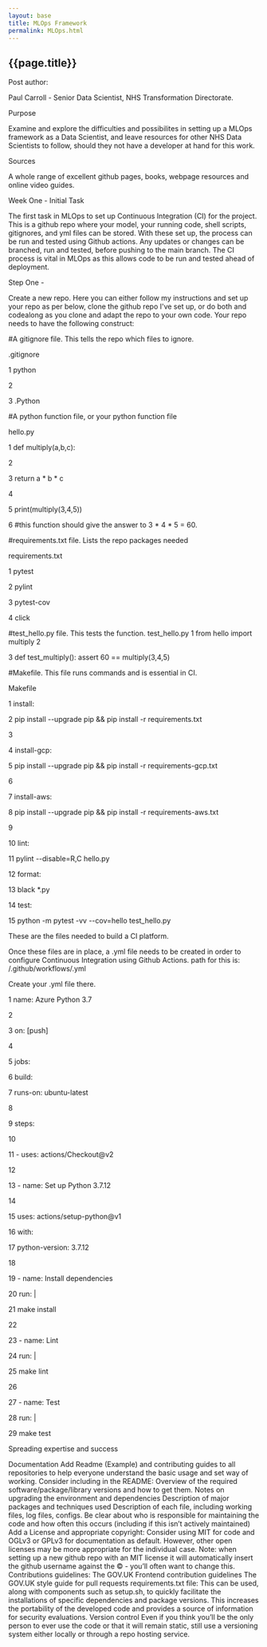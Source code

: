 ```yaml
---
layout: base
title: MLOps Framework
permalink: MLOps.html
---
```


<h2> {{page.title}} </h2>

Post author: 

Paul Carroll - Senior Data Scientist, NHS Transformation Directorate.

Purpose

Examine and explore the difficulties and possibilites in setting up a MLOps framework as a Data Scientist, and leave resources for other NHS Data Scientists to follow, should they not have a developer at hand for this work. 


Sources

A whole range of excellent github pages, books, webpage resources and online video guides. 


Week One - Initial Task

The first task in MLOps to set up Continuous Integration (CI) for the project. 
This is a github repo where your model, your running code, shell scripts, gitignores, and yml files can be stored.
With these set up, the process can be run and tested using Github actions. 
Any updates or changes can be branched, run and tested, before pushing to the main branch. 
The CI process is vital in MLOps as this allows code to be run and tested ahead of deployment.

Step One -  

Create a new repo. Here you can either follow my instructions and set up your repo as per below, clone the github repo I've set up, or do both and codealong as you clone and adapt the repo to your own code. 
Your repo needs to have the following construct:

#A gitignore file. This tells the repo which files to ignore. 

.gitignore

1 python

2

3 .Python

#A python function file, or your python function file

hello.py 

1 def multiply(a,b,c):

2     

3     return a * b * c

4

5 print(multiply(3,4,5))

6 #this function should give the answer to 3 * 4 * 5 = 60.

#requirements.txt file. Lists the repo packages needed

requirements.txt

1 pytest

2 pylint

3 pytest-cov

4 click

#test_hello.py file. This tests the function. 
test_hello.py
1 from hello import multiply
2

3 def test_multiply():
      assert 60 == multiply(3,4,5)
      
#Makefile. This file runs commands and is essential in CI.

Makefile

1 install:

2         pip install --upgrade pip && pip install -r requirements.txt

3

4 install-gcp:

5         pip install --upgrade pip && pip install -r requirements-gcp.txt

6

7 install-aws:

8         pip install --upgrade pip && pip install -r requirements-aws.txt

9

10 lint: 

11        pylint --disable=R,C hello.py


12 format:

13        black *.py

14 test:

15       python -m pytest -vv --cov=hello test_hello.py 

These are the files needed to build a CI platform. 

Once these files are in place, a .yml file needs to be created in order to configure Continuous Integration using Github Actions.
path for this is: <your-repo>/.github/workflows/<your-repo>.yml
      
Create your .yml file there.
  
1 name: Azure Python 3.7
      
2 
      
3 on: [push]
      
4 
      
5 jobs:
      
6   build:
      
7     runs-on: ubuntu-latest
      
8     
      
9     steps:
      
10     
      
11       - uses: actions/Checkout@v2
      
12       
      
13       - name: Set up Python 3.7.12
      
14      
      
15         uses: actions/setup-python@v1
      
16         with:
      
17           python-version: 3.7.12
      
18          
      
19       - name: Install dependencies
      
20          run: |
      
21           make install
      
22          
      
23       - name: Lint
      
24         run: |
      
25           make lint
      
26           
      
27       - name: Test
      
28         run: |
      
29           make test
  



Spreading expertise and success
      

Documentation
Add Readme (Example) and contributing guides to all repositories to help everyone understand the basic usage and set way of working. Consider including in the README:
Overview of the required software/package/library versions and how to get them.
Notes on upgrading the environment and dependencies
Description of major packages and techniques used
Description of each file, including working files, log files, configs.
Be clear about who is responsible for maintaining the code and how often this occurs (including if this isn’t actively maintained)
Add a License and appropriate copyright:
Consider using MIT for code and OGLv3 or GPLv3 for documentation as default. However, other open licenses may be more appropriate for the individual case.
Note: when setting up a new github repo with an MIT license it will automatically insert the github username against the © - you’ll often want to change this.
Contributions guidelines:
The GOV.UK Frontend contribution guidelines
The GOV.UK style guide for pull requests
requirements.txt file:
This can be used, along with components such as setup.sh, to quickly facilitate the installations of specific dependencies and package versions.
This increases the portability of the developed code and provides a source of information for security evaluations.
Version control
Even if you think you’ll be the only person to ever use the code or that it will remain static, still use a versioning system either locally or through a repo hosting service.

